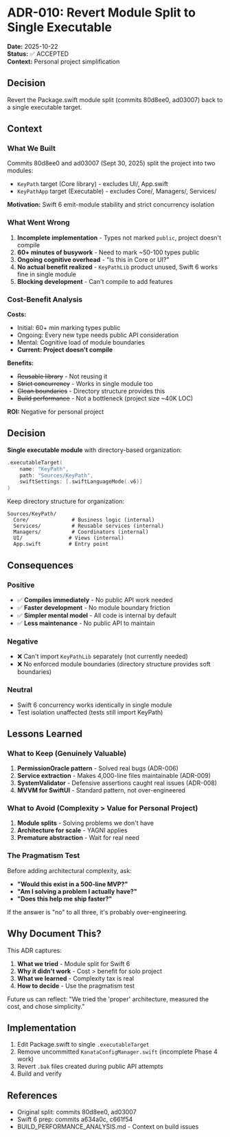 # ADR-010: Revert Module Split to Single Executable

**Date:** 2025-10-22  
**Status:** ✅ ACCEPTED  
**Context:** Personal project simplification

## Decision

Revert the Package.swift module split (commits 80d8ee0, ad03007) back to a single executable target.

## Context

### What We Built
Commits 80d8ee0 and ad03007 (Sept 30, 2025) split the project into two modules:
- `KeyPath` target (Core library) - excludes UI/, App.swift
- `KeyPathApp` target (Executable) - excludes Core/, Managers/, Services/

**Motivation:** Swift 6 emit-module stability and strict concurrency isolation

### What Went Wrong
1. **Incomplete implementation** - Types not marked `public`, project doesn't compile
2. **60+ minutes of busywork** - Need to mark ~50-100 types public
3. **Ongoing cognitive overhead** - "Is this in Core or UI?"
4. **No actual benefit realized** - `KeyPathLib` product unused, Swift 6 works fine in single module
5. **Blocking development** - Can't compile to add features

### Cost-Benefit Analysis

**Costs:**
- Initial: 60+ min marking types public
- Ongoing: Every new type needs public API consideration
- Mental: Cognitive load of module boundaries
- **Current: Project doesn't compile**

**Benefits:**
- ~~Reusable library~~ - Not reusing it
- ~~Strict concurrency~~ - Works in single module too
- ~~Clean boundaries~~ - Directory structure provides this
- ~~Build performance~~ - Not a bottleneck (project size ~40K LOC)

**ROI:** Negative for personal project

## Decision

**Single executable module** with directory-based organization:

```swift
.executableTarget(
    name: "KeyPath",
    path: "Sources/KeyPath",
    swiftSettings: [.swiftLanguageMode(.v6)]
)
```

Keep directory structure for organization:
```
Sources/KeyPath/
  Core/              # Business logic (internal)
  Services/          # Reusable services (internal)
  Managers/          # Coordinators (internal)
  UI/               # Views (internal)
  App.swift         # Entry point
```

## Consequences

### Positive
- ✅ **Compiles immediately** - No public API work needed
- ✅ **Faster development** - No module boundary friction
- ✅ **Simpler mental model** - All code is internal by default
- ✅ **Less maintenance** - No public API to maintain

### Negative
- ❌ Can't import `KeyPathLib` separately (not currently needed)
- ❌ No enforced module boundaries (directory structure provides soft boundaries)

### Neutral
- Swift 6 concurrency works identically in single module
- Test isolation unaffected (tests still import KeyPath)

## Lessons Learned

### What to Keep (Genuinely Valuable)
1. **PermissionOracle pattern** - Solved real bugs (ADR-006)
2. **Service extraction** - Makes 4,000-line files maintainable (ADR-009)
3. **SystemValidator** - Defensive assertions caught real issues (ADR-008)
4. **MVVM for SwiftUI** - Standard pattern, not over-engineered

### What to Avoid (Complexity > Value for Personal Project)
1. **Module splits** - Solving problems we don't have
2. **Architecture for scale** - YAGNI applies
3. **Premature abstraction** - Wait for real need

### The Pragmatism Test
Before adding architectural complexity, ask:
- **"Would this exist in a 500-line MVP?"**
- **"Am I solving a problem I actually have?"**
- **"Does this help me ship faster?"**

If the answer is "no" to all three, it's probably over-engineering.

## Why Document This?

This ADR captures:
1. **What we tried** - Module split for Swift 6
2. **Why it didn't work** - Cost > benefit for solo project
3. **What we learned** - Complexity tax is real
4. **How to decide** - Use the pragmatism test

Future us can reflect: "We tried the 'proper' architecture, measured the cost, and chose simplicity."

## Implementation

1. Edit Package.swift to single `.executableTarget`
2. Remove uncommitted `KanataConfigManager.swift` (incomplete Phase 4 work)
3. Revert `.bak` files created during public API attempts
4. Build and verify

## References

- Original split: commits 80d8ee0, ad03007
- Swift 6 prep: commits a634a0c, c661f54
- BUILD_PERFORMANCE_ANALYSIS.md - Context on build issues
